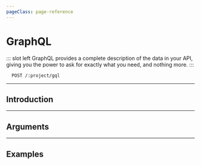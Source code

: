 ```yaml
---
pageClass: page-reference
---
```




# GraphQL

<two-up>

::: slot left
GraphQL provides a complete description of the data in your API, giving you the power to ask for exactly what you need, and nothing more.
:::

<info-box title="Endpoints" slot="right">

```endpoints
  POST /:project/gql
```

</info-box>
</two-up>

---

## Introduction

<two-up>
<template slot="left">

The Directus REST API offers the same powerful and granular options as GraphQL. However, some users may want to use the specific GraphQL specification for requests and responses. For that reason, Directus offers a GraphQL endpoint as a wrapper of the REST API.

::: warning Admin Role Only
Due to the complexity of handling permissions, as of now the GraphQL endpoint can only be used with Admin role accounts. An admin access token needs to be passed in the `access_token` query parameter.
:::

</template>

<template slot="right">

::: warning Limited Support
Currently supports "Queries" only. "Mutations" and "Subscription" support will be added at a later date.
:::

</template>
</two-up>

---

## Arguments

<two-up>
<template slot="left">

Directus' GraphQL endpoint supports the following 3 arguments:

<def-list>

#### limit <def-type>integer</def-type>
A limit on the number of items to be returned.

#### offset <def-type>integer</def-type>
Skip a given amount of items from the start. Used in pagination.

#### filter <def-type>object</def-type>
Allows you to select a specific set of items based on the given conditions. Filters are a flat-object in the following format: `{ field_operator: value }`

</def-list>
</template>
</two-up>

---

## Examples

<two-up>
<template slot="left">

Get 10 items from the `movies` collection, including the result and total count of items:

```graphql
movies(limit: 10) {
  data {
  	name
  }
  meta {
  	result_count
  	total_count
  }
}
```

Get movie with `id` `15`

```graphql
movies(filter: { id_eq: 15 }) {
  data {
  	name
  	director
  }
}
```

Get all products with a rating of 4.5 and up:

```graphql
products(filter: { rating_gte: 4.5 }) {
  data {
  	name
  	sku
  	price
  }
}
```

</template>
</two-up>
